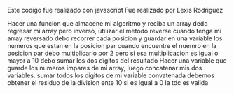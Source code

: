 Este codigo fue realizado con javascript
Fue realizado por Lexis Rodriguez


Hacer una funcion que almacene mi algoritmo y reciba un array
dedo regresar mi array pero inverso, utilizar el metodo reverse
cuando tenga mi array reversado debo recorrer cada posicion y guardar en una variable los numeros que estan en la posicion par
cuando encuentre el nuemro en la posicion par debo multiplicarlo por 2 pero si esa multiplicacion es igual o mayor a 10 debo sumar los dos digitos del resultado
Hacer una variable que guarde los numeros impares de mi array, luego concatenar mis dos variables.
sumar todos los digitos de mi variable convatenada debemos obtener el residuo de la division ente 10 si es igual a 0 la tdc es valida
